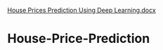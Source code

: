 [House Prices Prediction Using Deep Learning.docx](https://github.com/dk-debasish-ray/House-Price-Prediction/files/11017038/House.Prices.Prediction.Using.Deep.Learning.docx)
# House-Price-Prediction
